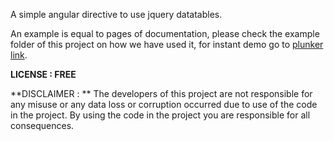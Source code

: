 A simple angular directive to use jquery datatables. 

An example is equal to pages of documentation, please check the example folder of this project on how we have used it, for instant demo go to [plunker link](https://plnkr.co/ofCSG1Yoh02j1KDhzR92).

**LICENSE : FREE**

**DISCLAIMER : ** The developers of this project are not responsible for any misuse or any data loss or corruption occurred due to use of the code in the project. By using the code in the project you are responsible for all consequences. 